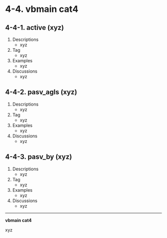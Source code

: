 # 4-4. vbmain cat4

## 4-4-1. active (xyz)

1. Descriptions
    - xyz
2. Tag
    - xyz
3. Examples
    - xyz
4. Discussions
    - xyz

## 4-4-2. pasv_agls (xyz)

1. Descriptions
    - xyz
2. Tag
    - xyz
3. Examples
    - xyz
4. Discussions
    - xyz

## 4-4-3. pasv_by (xyz)

1. Descriptions
    - xyz
2. Tag
    - xyz
3. Examples
    - xyz
4. Discussions
    - xyz


---

**vbmain cat4**

xyz
